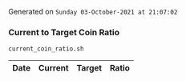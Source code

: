 Generated on `Sunday 03-October-2021 at 21:07:02`

### Current to Target Coin Ratio
`current_coin_ratio.sh`

Date|Current|Target|Ratio
---|---|---|---
